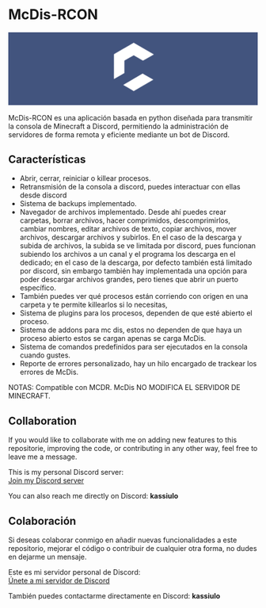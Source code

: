 # McDis-RCON
![McDis-RCON Banner](https://github.com/mjpr-3435/CubeHelper/blob/master/Database/Images/Logo%20Banner%20GH.png)

McDis-RCON es una aplicación basada en python diseñada para transmitir la consola de Minecraft a Discord, permitiendo la administración de servidores de forma remota y eficiente mediante un bot de Discord.

## Características

- Abrir, cerrar, reiniciar o killear procesos.
- Retransmisión de la consola a discord, puedes interactuar con ellas desde discord
- Sistema de backups implementado.
- Navegador de archivos implementado. Desde ahí puedes crear carpetas, borrar archivos, hacer comprimidos, descomprimirlos, cambiar nombres, editar archivos de texto, copiar archivos, mover archivos, descargar archivos y subirlos. En el caso de la descarga y subida de archivos, la subida se ve limitada por discord, pues funcionan subiendo los archivos a un canal y el programa los descarga en el dedicado; en el caso de la descarga, por defecto también está limitado por discord, sin embargo también hay implementada una opción para poder descargar archivos grandes, pero tienes que abrir un puerto específico.
- También puedes ver qué procesos están corriendo con origen en una carpeta  y te permite killearlos si lo necesitas,
- Sistema de plugins para los procesos, dependen de que esté abierto el proceso.
- Sistema de addons para mc dis, estos no dependen de que haya un proceso abierto estos se cargan apenas se carga McDis.
- Sistema de comandos predefinidos para ser ejecutados en la consola cuando gustes.
- Reporte de errores personalizado, hay un hilo encargado de trackear los errores de McDis.

NOTAS: Compatible con MCDR. McDis NO MODIFICA EL SERVIDOR DE MINECRAFT.

## Collaboration

If you would like to collaborate with me on adding new features to this repositorie, improving the code, or contributing in any other way, feel free to leave me a message.

This is my personal Discord server:  
[Join my Discord server](https://discord.gg/xB9N38HBJY)

You can also reach me directly on Discord: **kassiulo**

## Colaboración

Si deseas colaborar conmigo en añadir nuevas funcionalidades a este repositorio, mejorar el código o contribuir de cualquier otra forma, no dudes en dejarme un mensaje.

Este es mi servidor personal de Discord:  
[Únete a mi servidor de Discord](https://discord.gg/xB9N38HBJY)

También puedes contactarme directamente en Discord: **kassiulo**

